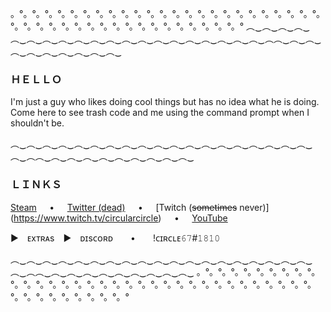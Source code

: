 。°。°。°。°。°。°。°。°。°。°。°。°。°。°。°。°。°。°。°。°。°。°。°。°。°。°。°。°。°。°。°。°。°。°。°。°。°。°。°。°。°。°。°
︵‿︵‿︵‿︵‿︵‿︵‿︵‿︵‿︵‿︵‿︵‿︵‿︵‿︵‿︵‿︵‿︵‿︵‿︵‿︵‿︵︵‿︵‿︵‿︵‿︵‿︵‿︵‿︵‿︵‿︵‿

### ＨＥＬＬＯ

I'm just a guy who likes doing cool things but has no idea what he is doing.
Come here to see trash code and me using the command prompt when I shouldn't be.

︵‿︵‿︵‿︵‿︵‿︵‿︵‿︵‿︵‿︵‿︵‿︵‿︵‿︵‿︵‿︵‿︵‿︵‿︵‿︵‿︵︵‿︵‿︵‿︵‿︵‿︵‿︵‿︵‿︵‿︵‿

### ＬＩＮＫＳ

[Steam](https://steamcommunity.com/id/circle67/)⠀⠀•⠀⠀[Twitter (dead)](https://twitter.com/circle67_)⠀⠀•⠀⠀[Twitch (~~sometimes~~ never)](https://www.twitch.tv/circularcircle)⠀⠀•⠀⠀[YouTube](https://www.youtube.com/channel/UCq65L258iXbmGhNi93h6wTA)

► ᴇxᴛʀᴀs ► ᴅɪsᴄᴏʀᴅ  •  !ᴄɪʀᴄʟᴇ𝟼𝟽#𝟷𝟾𝟷𝟶

︵‿︵‿︵‿︵‿︵‿︵‿︵‿︵‿︵‿︵‿︵‿︵‿︵‿︵‿︵‿︵‿︵‿︵‿︵‿︵‿︵︵‿︵‿︵‿︵‿︵‿︵‿︵‿︵‿︵‿︵‿
。°。°。°。°。°。°。°。°。°。°。°。°。°。°。°。°。°。°。°。°。°。°。°。°。°。°。°。°。°。°。°。°。°。°。°。°。°。°。°。°。°。°。°
